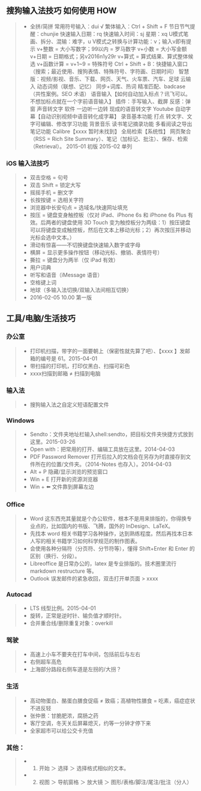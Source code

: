 
## 搜狗输入法技巧 如何使用 HOW
> * 全拼/简拼
常用符号输入：dui √
繁体输入：Ctrl + Shift + F
节日节气提醒：chunjie
快速输入日期：rq
快速输入时间：sj
星期：xq
U模式笔画、拆分、混输：难字，u
V模式之转换与计算功能：v；输入v即有提示
v+整数 = 大小写数字；99以内 = 罗马数字
v+小数 = 大小写金额
v+日期 = 日期格式；另v2016n1y29r
v+算式 = 算式结果、算式整体候选
v+函数计算 = 
v+1~9 = 特殊符号
Ctrl + Shift + B：快捷输入窗口（搜索；最近使用、搜狗表情、特殊符号、字符画、日期时间）
智慧版：视频/影视、音乐、下载、网页、天气、火车票、汽车、足球
云输入
动态词频（联想、记忆）
同步+词库、热词
精准匹配、badcase（共性案例。SEO 术语）
语音输入【如何自动加入标点？讯飞可以。不想加标点就在一个字前语音输入】
插件：手写输入、截屏
反感：弹窗
声音转文字
软件
一边听一边转
现成的语音转文字
Youtube 自动字幕【自动识别视频中语音转化成字幕】
录音基本功能
打点
转文字、文字可编辑、修改学习功能
背景音乐
读书笔记摘录功能
多看阅读之导出笔记功能
Calibre【xxxx 暂时未找到】
全局检索【系统性】
网页聚合（RSS = Rich Site Summary）、笔记（加标记、批注）、保存、检索（Retrieval）。
2015-01 初版
2015-02 单列



### iOS 输入法技巧
> * 双击空格 = 句号
> * 双击 Shift = 锁定大写
> * 摇摇手机 = 删文字
> * 长按按键 = 选相关字符
> * 浏览器中长安句点 = 选域名/快速网址填充
> * 按压 = 键盘变身触控板（仅对 iPad、iPhone 6s 和 iPhone 6s Plus 有效。后两者的键盘使用 3D Touch 变为触控板分为两级：1）按压键盘可以将键盘变成触控板，然后在文本上移动光标；2）再次按压并移动光标会选中文本。）
> * 滑动有惊喜——不切换键盘快速输入数字或字母
> * 横屏 = 显示更多操作按钮（移动光标、撤销、表情符号）
> * 撕拉 = 键盘分为两半（仅 iPad 有效）
> * 用户词典
> * 听写和语音（iMessage 语音）
> * 空格键上词
> * 地球（多输入法切换/双输入法间相互切换）
> * 2016-02-05 10.00 第一版


## 工具/电脑/生活技巧
### 办公室
> * 打印机扫描，带字的一面要朝上（保密性就先算了吧）、【xxxx 】发邮箱的编号是 61。2015-04-01
> * 带扫描的打印机，打印仅黑白、扫描可彩色
> * xxxx扫描到邮箱 ≠ 扫描到电脑
### 输入法
> * 搜狗输入法之自定义短语配置文件
### Windows
> * Sendto：文件夹地址栏输入shell:sendto，把目标文件夹快捷方式放到这里。2015-03-26
> * Open with：把常用的打开、编辑工具放在这里。2014-04-03
> * PDF Password Remover 打开后拉入的文档会在另存为时直接存到文件所在的位置/文件夹。（2014-Notes 也存入）。2014-04-03
> * Alt + P 隐藏/显示浏览的预览窗口
> * Win + E 打开新的资源浏览器
> * Win + ⬅️ 文件靠到屏幕左边
### Office
> * Word 这东西充其量就是个办公软件，根本不是用来排版的，你得换专业点的，比如国内的书版、飞腾，国外的 InDesign、LaTeX。
> * 先找本 word 相关书籍学习各种操作，达到熟练程度。然后再找本日本人写的相关书籍学习如何科学规范的制作图表。
> * 会使用各种分隔符（分页符、分节符等），懂得 Shift+Enter 和 Enter 的区别（换行、分段）。
> * Libreoffice 是日常办公的，latex 是专业排版的。技术圈里流行 markdown restructure 等。
> * Outlook 误发邮件的紧急收回，双击打开单页面 > xxxx
### Autocad
> * LTS 线型比例。2015-04-01
> * 旋转，正常是逆时针、输负值才顺时针。
> * 合并重合线/删除重复对象：overkill
### 驾驶
> * 高速上小车不要夹在打车中间，包括前后与左右
> * 右侧超车高危
> * 上海部分路段右侧车道是左拐的/大拐？
### 生活
> * 高动物蛋白、酪蛋白膳食促癌 ≠ 致癌；高植物性膳食 = 吃素，癌症症状不进反轻
> * 张仲景：甘脆肥浓，腐肠之药
> * 客厅空调，冬天关后屏幕熄灭，约等一分钟才停下来
> * 全家超市可以给公交卡充值
### 其他：
> * 1. 开始 ＞ 选择 ＞ 选择格式相似的文本。
> * 2. 视图 ＞ 导航窗格 ＞ 放大镜 ＞ 图形/表格/脚注/尾注/批注（分人）
